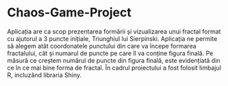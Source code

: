 # Chaos-Game-Project

Aplicația are ca scop prezentarea formării și vizualizarea unui fractal format cu ajutorul a 3 puncte inițiale, Triunghiul lui Sierpinski. Aplicația ne permite să alegem atât coordonatele punctului din care va începe
formarea fractalului, cât și numarul de puncte pe care îl va conține figura finală. Pe măsură ce creștem numărul
de puncte din figura finală, este evidențiată din ce în ce mai bine forma de fractal. În cadrul proiectului a fost
folosit limbajul R, incluzând libraria Shiny.
